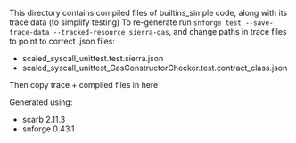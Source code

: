 This directory contains compiled files of builtins_simple code, along with its trace data (to simplify testing)
To re-generate run `snforge test --save-trace-data --tracked-resource sierra-gas`, and change paths in trace files to point to correct .json files:
- scaled_syscall_unittest.test.sierra.json
- scaled_syscall_unittest_GasConstructorChecker.test.contract_class.json

Then copy trace + compiled files in here

Generated using:
- scarb 2.11.3
- snforge 0.43.1
